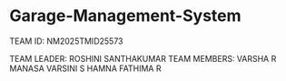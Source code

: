 # Garage-Management-System

TEAM ID: NM2025TMID25573

TEAM LEADER: ROSHINI SANTHAKUMAR
TEAM MEMBERS: VARSHA R
              MANASA VARSINI S
              HAMNA FATHIMA R
